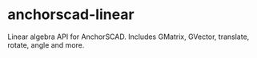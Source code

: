 # anchorscad-linear
Linear algebra API for AnchorSCAD. Includes GMatrix, GVector, translate, rotate, angle and more.
